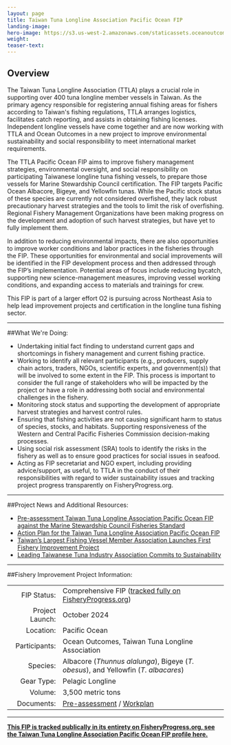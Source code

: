 ```yaml
---
layout: page
title: Taiwan Tuna Longline Association Pacific Ocean FIP 
landing-image: 
hero-image: https://s3.us-west-2.amazonaws.com/staticassets.oceanoutcomes.org/hero+photos/taiwan-tuna-longline-association-pacific-ocean-fip-release-hero.png
weight:
teaser-text: 
--- 
```

<h2>Overview</h2>

The Taiwan Tuna Longline Association (TTLA) plays a crucial role in supporting over 400 tuna longline member vessels in Taiwan. As the primary agency responsible for registering annual fishing areas for fishers according to Taiwan's fishing regulations, TTLA arranges logistics, facilitates catch reporting, and assists in obtaining fishing licenses. Independent longline vessels have come together and are now working with TTLA and Ocean Outcomes in a new project to improve environmental sustainability and social responsibility to meet international market requirements. 

The TTLA Pacific Ocean FIP aims to improve fishery management strategies, environmental oversight, and social responsibility on participating Taiwanese longline tuna fishing vessels, to prepare those vessels for Marine Stewardship Council certification. The FIP targets Pacific Ocean Albacore, Bigeye, and Yellowfin tunas. While the Pacific stock status of these species are currently not considered overfished, they lack robust precautionary harvest strategies and the tools to limit the risk of overfishing. Regional Fishery Management Organizations have been making progress on the development and adoption of such harvest strategies, but have yet to fully implement them. 

In addition to reducing environmental impacts, there are also opportunities to improve worker conditions and labor practices in the fisheries through the FIP. These opportunities for environmental and social improvements will be identified in the FIP development process and then addressed through the FIP’s implementation. Potential areas of focus include reducing bycatch, supporting new science-management measures, improving vessel working conditions, and expanding access to materials and trainings for crew.

This FIP is part of a larger effort O2 is pursuing across Northeast Asia to help lead improvement projects and certification in the longline tuna fishing sector. 

--- 

##What We're Doing: 

* Undertaking initial fact finding to understand current gaps and shortcomings in fishery management and current fishing practice.
* Working to identify all relevant participants (e.g., producers, supply chain actors, traders, NGOs, scientific experts, and government(s)) that will be involved to some extent in the FIP. This process is important to consider the full range of stakeholders who will be impacted by the project or have a role in addressing both social and environmental challenges in the fishery.
* Monitoring stock status and supporting the development of appropriate harvest strategies and harvest control rules.
* Ensuring that fishing activities are not causing significant harm to status of species, stocks, and habitats. 
Supporting responsiveness of the Western and Central Pacific Fisheries Commission decision-making processes. 
* Using social risk assessment (SRA) tools to identify the risks in the fishery as well as to ensure good practices for social issues in seafood.
* Acting as FIP secretariat and NGO expert, including providing advice/support, as useful, to TTLA in the conduct of their responsibilities with regard to wider sustainability issues and tracking project progress transparently on FisheryProgress.org.

---
##Project News and Additional Resources:

* <a href="https://s3.us-west-2.amazonaws.com/staticassets.oceanoutcomes.org/supporting+documents/PO+Action+Plan.pdf" target="_blank">Pre-assessment Taiwan Tuna Longline Association Pacific Ocean FIP against the Marine Stewardship Council Fisheries Standard</a>
* <a href="https://s3.us-west-2.amazonaws.com/staticassets.oceanoutcomes.org/supporting+documents/PO+Action+Plan.pdf" target="_blank">Action Plan for the Taiwan Tuna Longline Association Pacific Ocean FIP</a>
* [Taiwan’s Largest Fishing Vessel Member Association Launches First Fishery Improvement Project](/news/Taiwan's-largest-fishing-vessel-member-association-launches-first-fishery-improvement-project/)
* [Leading Taiwanese Tuna Industry Association Commits to Sustainability](https://www.oceanoutcomes.org/news/leading-taiwanese-tuna-industry-association-commits-to-sustainability/)

---

##Fishery Improvement Project Information:

|||
| ---: | --- |
| FIP Status: | Comprehensive FIP (<a href="https://fisheryprogress.org/fip-profile/pacific-ocean-tuna-longline-ttla-0">tracked fully on FisheryProgress.org</a>) |
| Project Launch: | October 2024 |
| Location: | Pacific Ocean |
| Participants: | Ocean Outcomes, Taiwan Tuna Longline Association |
| Species: | Albacore (*Thunnus alalunga*), Bigeye (*T. obesus*), and Yellowfin (*T. albacares*) |
| Gear Type: | Pelagic Longline |
| Volume:| 3,500 metric tons|
| Documents: | <a href="https://s3.us-west-2.amazonaws.com/staticassets.oceanoutcomes.org/supporting+documents/TTLA+Pacific+Ocean+Tuna+FIP+Pre-assessment.pdf" target="_blank">Pre-assessment</a> /  <a href="https://s3.us-west-2.amazonaws.com/staticassets.oceanoutcomes.org/supporting+documents/TTLA_FIP_Workplan_2024.docx+(2).pdf" target="_blank">Workplan</a> |


--- 

<a href="(https://fisheryprogress.org/fip-profile/pacific-ocean-tuna-longline-ttla-0)">**This FIP is tracked publically in its entirety on FisheryProgress.org, see the Taiwan Tuna Longline Association Pacific Ocean FIP profile here.**</a>

